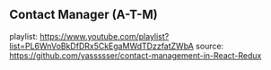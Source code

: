 ## Contact Manager (A-T-M)

playlist: https://www.youtube.com/playlist?list=PL6WnVoBkDfDRx5CkEgaMWdTDzzfatZWbA
source: https://github.com/yassssser/contact-management-in-React-Redux